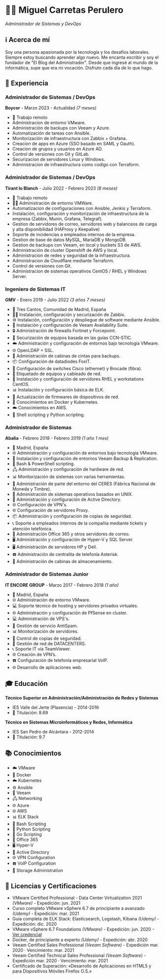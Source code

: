 # 👨‍💻 Miguel Carretas Perulero
*Administrador de Sistemas y DevOps*

## ℹ Acerca de mí
Soy una persona apasionada por la tecnología y los desafíos laborales. Siempre estoy buscando aprender algo nuevo. Me encanta escribir y soy el fundador de "El Blog del Administrador". Desde que ingresé al mundo de la informática, supe que era mi vocación. Disfruto cada día de lo que hago.

## 💼 Experiencia
### Administrador de Sistemas / DevOps
**Boycor** - Marzo 2023 - Actualidad *(7 meses)*
- 📍 Trabajo remoto
- Administracion de entorno VMware.
- Administración de backups con Veeam y Azure.
- Automatización de tareas con Ansible.
- Monitorización de infraestructura con Zabbix + Grafana.
- Creacion de apps en Azure (SSO basado en SAML y Oauth).
- Creacion de grupos y usuarios en Azure AD.
- Control de versiones con Git y GitLab.
- Securizacion de servidores Linux y Windows.
- Administracion de infraestructura como codigo con Terraform.

### Administrador de Sistemas / DevOps
**Tirant lo Blanch** - Julio 2022 - Febrero 2023 *(8 meses)*
- 📍 Trabajo remoto
- 👨‍💻 Administración de entorno VMWare.
- Automatizacion de configuraciones con Ansible, Jenkis y Terraform.
- Instalación, configuración y monitorización de infraestructura de la empresa (Zabbix, Munin, Grafana, Telegraf).
- Gestion de servidores de correo, servidores web y balanceos de carga y alta disponibilidad (HAProxy y Keepalive)
- Soporte de incidencias a empleados internos de la empresa.
- Gestion de base de datos MySQL, MariaDB y MongoDB.
- Gestion de backups con Veeam, en local y buckets S3 de AWS.
- Administración de cluster Openshift de AWS y local.
- Administracion de redes y seguridad de la infraestructura.
- Administracion de Cloudflare mediante Terraform.
- Control de versiones con Git.
- Administracion de sistemas operativos CentOS / RHEL y Windows Server.


### Ingeniero de Sistemas IT
**GMV** - Enero 2019 - Julio 2022 *(3 años 7 meses)*
- 📍 Tres Cantos, Comunidad de Madrid, España
- 👨‍💻 Instalación, configuración y securización de Zabbix.
- ⚙️ Instalación, configuración y despliegue de software mediante Ansible.
- 💾 Instalación y configuración de Veeam Availability Suite.
- 🔒 Administración de firewalls Fortinet y Forcepoint.
- 📜 Securización de equipos basada en las guías CCN-STIC.
- ☁️ Administración y configuración de entornos bajo tecnología VMware.
- 🌐 OpenLDAP + SSL.
- 💽 Administración de cabinas de cintas para backups.
- 📦 Configuración de datadiodes FoxIT.
- 🔄 Configuración de switches Cisco (ethernet) y Brocade (fibra).
- 🧵 Etiquetado de equipos y cableado de red.
- 🐧 Instalación y configuración de servidores RHEL y workstations CentOS.
- 📊 Instalación y configuración básica de ELK.
- 📡 Actualización de firmwares de dispositivos de red.
- 🐍 Conocimientos en Docker y Kubernetes.
- ☁️ Conocimientos en AWS.
- 📜 Shell scripting y Python scripting.

### Administrador de Sistemas
**Abalia** - Febrero 2018 - Febrero 2019 *(1 año 1 mes)*
- 📍 Madrid, España
- 🌐 Administración y configuración de entornos bajo tecnología VMware.
- 💾 Instalación y configuración de entornos Veeam Backup & Replication.
- 📜 Bash & PowerShell scripting.
- 🖧 Administración y configuración de hardware de red.
- 📊 Monitorización de sistemas con varias herramientas.
- 🏦 Administración de parte del entorno del CERES (Fábrica Nacional de Moneda y Timbre).
- 🐧 Administración de sistemas operativos basados en UNIX.
- 📖 Administración y configuración de Active Directory.
- 🌐 Configuración de VPN's.
- 🌐 Configuración de servidores Proxy.
- 📦 Administración y configuración de copias de seguridad.
- 📞 Soporte a empleados internos de la compañía mediante tickets y atención telefónica.
- 📧 Administración Office 365 y otros servidores de correo.
- 🖥️ Administración y configuración de Hyper-V y SQL Server.
- 🖥️ Administración de servidores HP y Dell.
- ☎️ Administración de centralita de telefonía Asterisk.
- 💽 Administración de cabinas de almacenamiento.

### Administrador de Sistemas Junior
**IT ENCORE GROUP** - Marzo 2017 - Febrero 2018 *(1 año)*
- 📍 Madrid, España
- 🌐 Administración de entorno VMware.
- 💻 Soporte técnico de hosting y servidores privados virtuales.
- 🌐 Administración y configuración de PfSense en cluster.
- 💻 Administración de VPS's.
- 🚫 Gestión de servicio AntiSpam.
- 📊 Monitorización de servidores.
- 🔄 Control de copias de seguridad.
- 🏢 Gestión de red de DATACENTERS.
- 📞 Soporte IT vía TeamViewer.
- 🌐 Creación de VPN’s.
- ☎️ Configuración de telefonía empresarial VoIP.
- 🌐 Desarrollo de aplicaciones web.

## 🎓 Educación
**Técnico Superior en Administración/Administración de Redes y Sistemas**
- IES Valle del Jerte (Plasencia) - 2014-2016
- 📜 Titulación: 8.69

**Técnico en Sistemas Microinformáticos y Redes, Informática**
- IES San Pedro de Alcántara - 2012-2014
- 📜 Titulación: 9.7

## 📚 Conocimientos
- ☁️ VMware
- 🐳 Docker
- ☁️ Kubernetes
- ⚙️ Ansible
- 💾 Veeam
- 🖧 Networking
- 🌐 Azure
- 🌐 AWS
- 📊 ELK Stack
- 📜 Bash Scripting
- 🐍 Python Scripting
- 📜 Go Scripting
- 📧 Office 365
- 🖥️ Hyper-V
- 🏦 Active Directory
- 🌐 VPN Configuration
- ☎️ VoIP Configuration
- 💽 Storage Administration

## 📜 Licencias y Certificaciones
- VMware Certified Professional - Data Center Virtualization 2021 *(VMware)* - Expedición: jun. 2021
- Curso completo VMware vSphere 6.7 de principiante a avanzado *(Udemy)* - Expedición: mar. 2021
- Guía completa de ELK Stack: Elasticsearch, Logstash, Kibana *(Udemy)* - Expedición: dic. 2020
- VMware vSphere 6.7 Foundations *(VMware)* - Expedición: jun. 2020 - [Ver credencial](https://www.youracclaim.com/badges/81006068-4fe1-43f8-89fb-4262afb85414/linked_i)
- Docker, de principiante a experto *(Udemy)* - Expedición: abr. 2020
- Veeam Certified Sales Professional *(Veeam Software)* - Expedición mar. 2020 · Vencimiento: mar. 2021
- Veeam Certified Technical Sales Professional *(Veeam Software)* - Expedición mar. 2020 · Vencimiento: mar. 2021
- Certificado de Superación: «Desarrollo de Aplicaciones en HTML5 y para Dispositivos Móviles Firefox O.S.»



